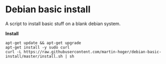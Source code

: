 # Debian basic install

A script to install basic stuff on a blank debian system.

**Install**

    apt-get update && apt-get upgrade
    apt-get install -y sudo curl
    curl -L https://raw.githubusercontent.com/martin-hoger/debian-basic-install/master/install.sh | sh

